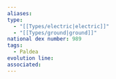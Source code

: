 ```yaml
---
aliases: 
type:
  - "[[Types/electric|electric]]"
  - "[[Types/ground|ground]]"
national dex number: 989
tags:
  - Paldea
evolution line: 
associated:
---
```

